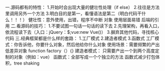 一.源码都有的特性：
1.开始时会出现大量的健壮性处理（if else）
2.往往是方法里调用另外一个方法
3.明白目的是第一，看懂语法是第二（明白代码干什么！！！）
健壮性：意外使用，出错，程序不中断
        对象
        使用层面易错
        后端的引用
二.看源码的技巧：
1.不要试图一句话一句话的读下去
2.先理架构，再看入口，依流程读下去（入口：jQuery：$;vue:new Vue()）
3.摒弃其他代码，寻找核心代码
三.经典框架都是什么样的套路：
1.工厂模式
2.建造者模式
3.函数式
工厂模式：你告诉他，你要什么对象，然后他给你什么对象
使用场景：需要频繁的产出低差异对象
function factory（）{}
建造者模式：
只需要产出一个到两个高度定制的对象（例如：vue）
函数式：全部写成一个个独立的方法
函数式减少打包体积，tree shaking

